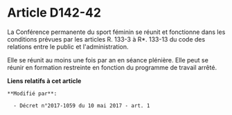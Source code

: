 # Article D142-42

La Conférence permanente du sport féminin se réunit et fonctionne dans les conditions prévues par les articles R. 133-3 à R*.
133-13 du code des relations entre le public et l'administration.

Elle se réunit au moins une fois par an en séance plénière. Elle peut se réunir en formation restreinte en fonction du
programme de travail arrêté.

**Liens relatifs à cet article**

	**Modifié par**:

	  - Décret n°2017-1059 du 10 mai 2017 - art. 1
